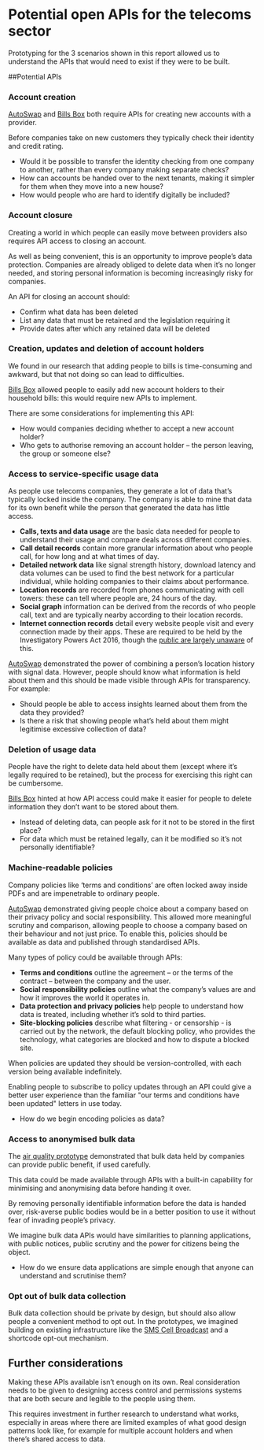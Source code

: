 # Potential open APIs for the telecoms sector

Prototyping for the 3 scenarios shown in this report allowed us to understand the APIs that would need to exist if they were to be built.

##Potential APIs

### Account creation

[AutoSwap](/scenario-1-choosing-the-best-mobile-network-operator) and [Bills Box](/scenario-2-managing-utility-bills-in-a-shared-household) both require APIs for creating new accounts with a provider.

Before companies take on new customers they typically check their identity and credit rating.

* Would it be possible to transfer the identity checking from one company to another, rather than every company making separate checks?
* How can accounts be handed over to the next tenants, making it simpler for them when they move into a new house?
* How would people who are hard to identify digitally be included?


### Account closure

Creating a world in which people can easily move between providers also requires API access to closing an account.

As well as being convenient, this is an opportunity to improve people&rsquo;s data protection. Companies are already obliged to delete data when it&rsquo;s no longer needed, and storing personal information is becoming increasingly risky for companies.

An API for closing an account should:

* Confirm what data has been deleted
* List any data that must be retained and the legislation requiring it
* Provide dates after which any retained data will be deleted


### Creation, updates and deletion of account holders

We found in our research that adding people to bills is time-consuming and awkward, but that not doing so can lead to difficulties.

[Bills Box](/scenario-2-managing-utility-bills-in-a-shared-household)  allowed people to easily add new account holders to their household bills: this would require new APIs to implement.

There are some considerations for implementing this API:

* How would companies deciding whether to accept a new account holder?
* Who gets to authorise removing an account holder – the person leaving, the group or someone else?

### Access to service-specific usage data

As people use telecoms companies, they generate a lot of data that&rsquo;s typically locked inside the company. The company is able to mine that data for its own benefit while the person that generated the data has little access.

* **Calls, texts and data usage** are the basic data needed for people to understand their usage and compare deals across different companies.
* **Call detail records** contain more granular information about who people call, for how long and at what times of day.
* **Detailed network data** like signal strength history, download latency and data volumes can be used to find the best network for a particular individual, while holding companies to their claims about performance.
* **Location records** are recorded from phones communicating with cell towers: these can tell where people are, 24 hours of the day.
* **Social graph** information can be derived from the records of who people call, text and are typically nearby according to their location records.
* **Internet connection records** detail every website people visit and every connection made by their apps. These are required to be held by the Investigatory Powers Act 2016, though the [public are largely unaware](https://www.independent.co.uk/life-style/gadgets-and-tech/news/snoopers-charter-investigatory-powers-bill-government-online-surveillance-majority-uk-unaware-a7749851.html) of this.

[AutoSwap](/scenario-1-choosing-the-best-mobile-network-operator) demonstrated the power of combining a person&rsquo;s location history with signal data. However, people should know what information is held about them and this should be made visible through APIs for transparency. For example:

- Should people be able to access insights learned about them from the data they provided?
- Is there a risk that showing people what&rsquo;s held about them might legitimise excessive collection of data?

### Deletion of usage data

People have the right to delete data held about them (except where it&rsquo;s legally required to be retained), but the process for exercising this right can be cumbersome.

[Bills Box](/scenario-2-managing-utility-bills-in-a-shared-household) hinted at how API access could make it easier for people to delete information they don&rsquo;t want to be stored about them.

- Instead of deleting data, can people ask for it not to be stored in the first place?
- For data which must be retained legally, can it be modified so it&rsquo;s not personally identifiable?

### Machine-readable policies

Company policies like &lsquo;terms and conditions&rsquo; are often locked away inside PDFs and are impenetrable to ordinary people.

[AutoSwap](/scenario-1-choosing-the-best-mobile-network-operator) demonstrated giving people choice about a company based on their privacy policy and social responsibility. This allowed more meaningful scrutiny and comparison, allowing people to choose a company based on their behaviour and not just price.
To enable this, policies should be available as data and published through standardised APIs.

Many types of policy could be available through APIs:

* **Terms and conditions** outline the agreement – or the terms of the contract – between the company and the user.
* **Social responsibility policies** outline what the company&rsquo;s values are and how it improves the world it operates in.
* **Data protection and privacy policies** help people to understand how data is treated, including whether it&rsquo;s sold to third parties.
* **Site-blocking policies** describe what filtering - or censorship - is carried out by the network, the default blocking policy, who provides the technology, what categories are blocked and how to dispute a blocked site.

When policies are updated they should be version-controlled, with each version being available indefinitely.

Enabling people to subscribe to policy updates through an API could give a better user experience than the familiar "our terms and conditions have been updated" letters in use today.

* How do we begin encoding policies as data?

### Access to anonymised bulk data

The [air quality prototype](/scenario-3-improving-a-citys-air-quality-using-bulk-location-data-from-mobile-phones) demonstrated that bulk data held by companies can provide public benefit, if used carefully.

This data could be made available through APIs with a built-in capability for minimising and anonymising data before handing it over.

By removing personally identifiable information before the data is handed over, risk-averse public bodies would be in a better position to use it without fear of invading people&rsquo;s privacy.

We imagine bulk data APIs would have similarities to planning applications, with public notices, public scrutiny and the power for citizens being the object.

* How do we ensure data applications are simple enough that anyone can understand and scrutinise them?

### Opt out of bulk data collection

Bulk data collection should be private by design, but should also allow people a convenient method to opt out. In the prototypes, we imagined building on existing infrastructure like the [SMS Cell Broadcast](https://en.wikipedia.org/wiki/Cell_Broadcast) and a shortcode opt-out mechanism.

## Further considerations

Making these APIs available isn&rsquo;t enough on its own. Real consideration needs to be given to designing access control and permissions systems that are both secure and legible to the people using them.

This requires investment in further research to understand what works, especially in areas where there are limited examples of what good design patterns look like, for example for multiple account holders and when there&rsquo;s shared access to data.
